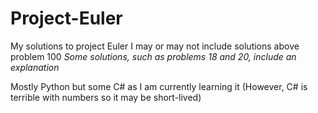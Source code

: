 # Project-Euler
My solutions to project Euler
I may or may not include solutions above problem 100
*Some solutions, such as problems 18 and 20, include an explanation*

Mostly Python but some C# as I am currently learning it (However, C# is terrible with numbers so it may be short-lived)
